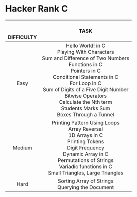 # Hacker Rank C

| <br /><br />DIFFICULTY |                                                                                                                                                               TASK                                                                                                                                                               |
| :--------------------: | :-------------------------------------------------------------------------------------------------------------------------------------------------------------------------------------------------------------------------------------------------------------------------------------------------------------------------------: |
|       <br />Easy       | Hello World! in C<br />Playing With Characters<br />Sum and Difference of Two Numbers<br />Functions in C<br />Pointers in C<br />Conditional Statements in C<br />For Loop in C<br />Sum of Digits of a Five Digit Number<br />Bitwise Operators<br />Calculate the Nth term<br />Students Marks Sum<br />Boxes Through a Tunnel |
|         Medium         |                                              Printing Pattern Using Loops<br />Array Reversal<br />1D Arrays in C<br />Printing Tokens<br />Digit Frequency<br />Dynamic Array in C<br />Permutations of Strings<br />Variadic functions in C<br />Small Triangles, Large Triangles                                              |
|          Hard          |                                                                                                                                        Sorting Array of Strings<br />Querying the Document                                                                                                                                        |

